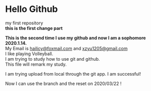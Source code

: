 # Hello Github
my first repository  
**this is the first change part**

**This is the second time I use my github and now I am a sophomore 2020.1.14.**  
My Email is hailicy@foxmail.com and xzyu1205@gmail.com  
I like playing Volleyball.  
I am trying to study how to use git and github.  
This file will remark my study.

I am trying upload from local through the git app.
I am successful!

Now I can use the branch and the reset on 2020/03/22 !
